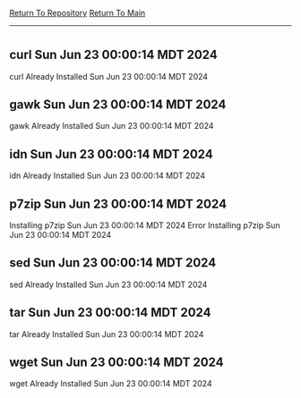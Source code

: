 [Return To Repository](https://github.com/DigitalWarrior/piholeparser/)
[Return To Main](https://github.com/DigitalWarrior/piholeparser/blob/master/RecentRunLogs/Mainlog.md)
____________________________________
# 
## curl Sun Jun 23 00:00:14 MDT 2024
curl Already Installed Sun Jun 23 00:00:14 MDT 2024
## gawk Sun Jun 23 00:00:14 MDT 2024
gawk Already Installed Sun Jun 23 00:00:14 MDT 2024
## idn Sun Jun 23 00:00:14 MDT 2024
idn Already Installed Sun Jun 23 00:00:14 MDT 2024
## p7zip Sun Jun 23 00:00:14 MDT 2024
Installing p7zip Sun Jun 23 00:00:14 MDT 2024
Error Installing p7zip Sun Jun 23 00:00:14 MDT 2024
## sed Sun Jun 23 00:00:14 MDT 2024
sed Already Installed Sun Jun 23 00:00:14 MDT 2024
## tar Sun Jun 23 00:00:14 MDT 2024
tar Already Installed Sun Jun 23 00:00:14 MDT 2024
## wget Sun Jun 23 00:00:14 MDT 2024
wget Already Installed Sun Jun 23 00:00:14 MDT 2024
